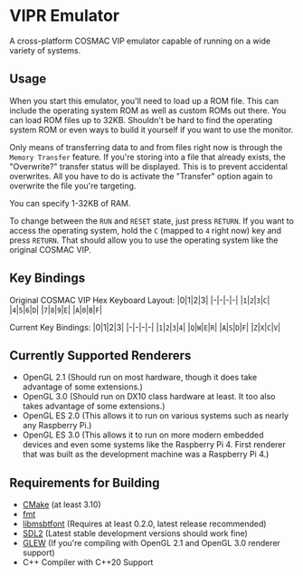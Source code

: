 # VIPR Emulator
A cross-platform COSMAC VIP emulator capable of running on a wide variety of systems.

## Usage
When you start this emulator, you'll need to load up a ROM file.  This can include the operating system ROM as well as custom ROMs out there.  You can load ROM files up to 32KB.  Shouldn't be hard to find the operating system ROM or even ways to build it yourself if you want to use the monitor.

Only means of transferring data to and from files right now is through the `Memory Transfer` feature.  If you're storing into a file that already exists, the "Overwrite?" transfer status will be displayed.  This is to prevent accidental overwrites.  All you have to do is activate the "Transfer" option again to overwrite the file you're targeting.

You can specify 1-32KB of RAM.

To change between the `RUN` and `RESET` state, just press `RETURN`.  If you want to access the operating system, hold the `C` (mapped to `4` right now) key and press `RETURN`.  That should allow you to use the operating system like the original COSMAC VIP.

## Key Bindings
Original COSMAC VIP Hex Keyboard Layout:
|0|1|2|3|
|-|-|-|-|
|`1`|`2`|`3`|`C`|
|`4`|`5`|`6`|`D`|
|`7`|`8`|`9`|`E`|
|`A`|`0`|`B`|`F`|

Current Key Bindings:
|0|1|2|3|
|-|-|-|-|
|`1`|`2`|`3`|`4`|
|`Q`|`W`|`E`|`R`|
|`A`|`S`|`D`|`F`|
|`Z`|`X`|`C`|`V`|

## Currently Supported Renderers
- OpenGL 2.1 (Should run on most hardware, though it does take advantage of some extensions.)
- OpenGL 3.0 (Should run on DX10 class hardware at least.  It too also takes advantage of some extensions.)
- OpenGL ES 2.0 (This allows it to run on various systems such as nearly any Raspberry Pi.)
- OpenGL ES 3.0 (This allows it to run on more modern embedded devices and even some systems like the Raspberry Pi 4.  First renderer that was built as the development machine was a Raspberry Pi 4.)

## Requirements for Building
- [CMake](https://www.cmake.org/download/) (at least 3.10)
- [fmt](https://github.com/fmt)
- [libmsbtfont](https://github.com/Bandock/libmsbtfont) (Requires at least 0.2.0, latest release recommended)
- [SDL2](https://www.libsdl.org/download-2.0.php) (Latest stable development versions should work fine)
- [GLEW](http://glew.sourceforge.net) (If you're compiling with OpenGL 2.1 and OpenGL 3.0 renderer support)
- C++ Compiler with C++20 Support
